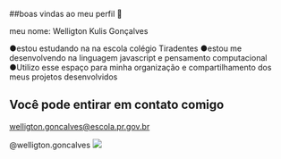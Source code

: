 ##boas vindas ao meu perfil 👋

meu nome: Welligton Kulis Gonçalves 

  ●estou estudando na na escola colégio Tiradentes 
  ●estou me desenvolvendo na linguagem javascript e pensamento computacional 
  ●Utilizo esse espaço para minha organização e compartilhamento dos meus projetos 
   desenvolvidos

   ## Você pode entirar em contato comigo 
  

   welligton.goncalves@escola.pr.gov.br

   @welligton.goncalves
![](https://media1.tenor.com/m/KsioX9mqJIcAAAAC/omen-valorant.gif)

